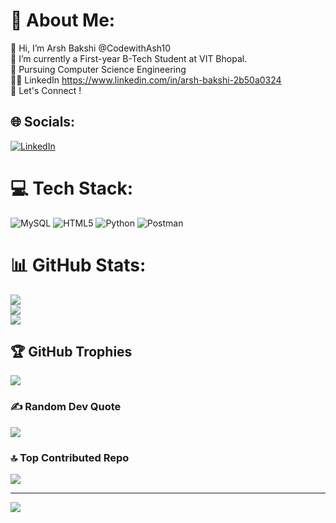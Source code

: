 # 💫 About Me:
👋 Hi, I’m Arsh Bakshi @CodewithAsh10<br>🔭 I’m currently a First-year B-Tech Student at VIT Bhopal.<br>🌱 Pursuing Computer Science Engineering<br>🧑‍💻 LinkedIn https://www.linkedin.com/in/arsh-bakshi-2b50a0324<br>🤝 Let's Connect !<br>


## 🌐 Socials:
[![LinkedIn](https://img.shields.io/badge/LinkedIn-%230077B5.svg?logo=linkedin&logoColor=white)](www.linkedin.com/in/arsh-bakshi-2b50a0324) 

# 💻 Tech Stack:
![MySQL](https://img.shields.io/badge/mysql-4479A1.svg?style=for-the-badge&logo=mysql&logoColor=white) ![HTML5](https://img.shields.io/badge/html5-%23E34F26.svg?style=for-the-badge&logo=html5&logoColor=white) ![Python](https://img.shields.io/badge/python-3670A0?style=for-the-badge&logo=python&logoColor=ffdd54) ![Postman](https://img.shields.io/badge/Postman-FF6C37?style=for-the-badge&logo=postman&logoColor=white)
# 📊 GitHub Stats:
![](https://github-readme-stats.vercel.app/api?username=CodewithAsh10&theme=tokyonight&hide_border=false&include_all_commits=true&count_private=true)<br/>
![](https://github-readme-streak-stats.herokuapp.com/?user=CodewithAsh10&theme=tokyonight&hide_border=false)<br/>
![](https://github-readme-stats.vercel.app/api/top-langs/?username=CodewithAsh10&theme=tokyonight&hide_border=false&include_all_commits=true&count_private=true&layout=compact)

## 🏆 GitHub Trophies
![](https://github-profile-trophy.vercel.app/?username=CodewithAsh10&theme=blue_navy&no-frame=false&no-bg=false&margin-w=4)

### ✍️ Random Dev Quote
![](https://quotes-github-readme.vercel.app/api?type=horizontal&theme=dark)

### 🔝 Top Contributed Repo
![](https://github-contributor-stats.vercel.app/api?username=CodewithAsh10&limit=5&theme=blue_navy&combine_all_yearly_contributions=true)

---
[![](https://visitcount.itsvg.in/api?id=CodewithAsh10&icon=5&color=1)](https://visitcount.itsvg.in)

<!-- Proudly created with GPRM ( https://gprm.itsvg.in ) -->
